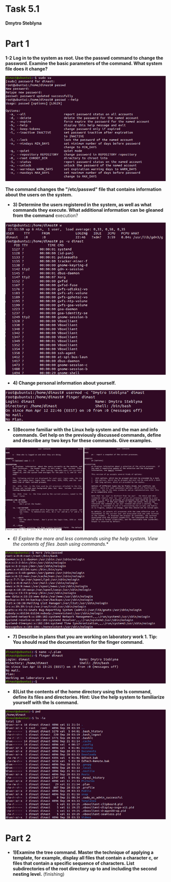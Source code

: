 # Task 5.1
**Dmytro Steblyna**

# Part 1

**1-2 Log in to the system as root. Use the passwd command to change the password. Examine the basic parameters of the command. What system file does it change?**
<p><img src="screenshots/1.png"/></p>

**The command changes the "/etc/passwd" file that contains information about the users on the system.**

- **3) Determine the users registered in the system, as well as what commands they execute. What additional information can be gleaned from the command**
execution?
<p><img src="screenshots/2.png"/></p>

- **4) Change personal information about yourself.**
<p><img src="screenshots/4.png"/></p>

- **5)Become familiar with the Linux help system and the man and info commands. Get help on the previously discussed commands, define and describe any two keys for these commands. Give examples.**
<p><img src="screenshots/5.png"/></p>

- **6) Explore the more and less commands using the help system. View the contents of files .bash* using commands.**
<p><img src="screenshots/6.png"/></p>

- **7) Describe in plans that you are working on laboratory work 1. Tip: You should read the documentation for the finger command.**
<p><img src="screenshots/7.png"/></p>

- **8)List the contents of the home directory using the ls command, define its files and directories. Hint: Use the help system to familiarize yourself with the ls command.**
<p><img src="screenshots/8.png"/></p>

# Part 2
- **1)Examine the tree command. Master the technique of applying a template, for example, display all files that contain a character c, or files that contain a specific sequence of characters. List subdirectories of the root directory up to and including the second nesting level.**
(finishing)
